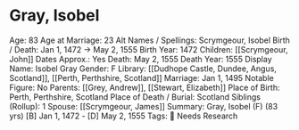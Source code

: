 # Gray, Isobel

Age: 83
Age at Marriage: 23
Alt Names / Spellings: Scrymgeour, Isobel
Birth / Death: Jan 1, 1472 → May 2, 1555
Birth Year: 1472
Children: [[Scrymgeour, John]]
Dates Approx.: Yes
Death: May 2, 1555
Death Year: 1555
Display Name: Isobel Gray
Gender: F
Library: [[Dudhope Castle, Dundee, Angus, Scotland]], [[Perth, Perthshire, Scotland]]
Marriage: Jan 1, 1495
Notable Figure: No
Parents: [[Grey, Andrew]], [[Stewart, Elizabeth]]
Place of Birth: Perth, Perthshire, Scotland
Place of Death / Burial: Scotland
Siblings (Rollup): 1
Spouse: [[Scrymgeour, James]]
Summary: Gray, Isobel (F) (83 yrs)
[B] Jan 1, 1472 - [D] May 2, 1555
Tags: 🚩 Needs Research